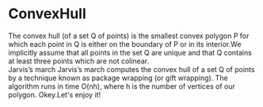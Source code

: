# ConvexHull
The convex hull (of a set Q of points) is the smallest convex
polygon P for which each point in Q is either on the boundary of P or in its
interior.We implicitly assume that all points in the set Q are unique and that Q contains at
least three points which are not colinear.<br/>
Jarvis’s march
Jarvis’s march computes the convex hull of a set Q of points by a technique known
as package wrapping (or gift wrapping). The algorithm runs in time O(nh),
where h is the number of vertices of our polygon.
Okey.Let's enjoy it! 
